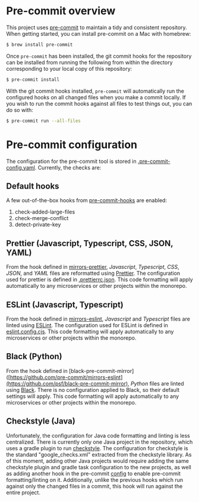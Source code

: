 # Pre-commit overview

This project uses [pre-commit](https://pre-commit.com/) to maintain a tidy and consistent repository. When getting started,
you can install pre-commit on a Mac with homebrew:

```bash
$ brew install pre-commit
```

Once `pre-commit` has been installed, the git commit hooks for the repository can be installed from running the following
from within the directory corresponding to your local copy of this repository:

```bash
$ pre-commit install
```

With the git commit hooks installed, `pre-commit` will automatically run the configured hooks on all changed files when you make a commit
locally. If you wish to run the commit hooks against all files to test things out, you can do so with:

```bash
$ pre-commit run --all-files
```

# Pre-commit configuration

The configuration for the pre-commit tool is stored in [.pre-commit-config.yaml](../../.pre-commit-config.yaml). Currently, the checks are:

## Default hooks

A few out-of-the-box hooks from [pre-commit-hooks](https://github.com/pre-commit/pre-commit-hooks) are enabled:
1. check-added-large-files
1. check-merge-conflict
1. detect-private-key

## Prettier (Javascript, Typescript, CSS, JSON, YAML)

From the hook defined in [mirrors-prettier](https://github.com/pre-commit/mirrors-prettier), *Javascript*, *Typescript*,
*CSS*, *JSON*, and *YAML* files are reformatted using [Prettier](https://prettier.io/). The configuration used for prettier is defined
in [.prettierrc.json](../../.prettierrc.json). This code formatting will apply automatically to any microservices or other projects within the monorepo.

## ESLint (Javascript, Typescript)

From the hook defined in [mirrors-eslint](https://github.com/pre-commit/mirrors-eslint), *Javascript* and *Typescript* files are linted using
[ESLint](https://eslint.org/). The configuration used for ESLint is defined in [eslint.config.cjs](../../eslint.config.cjs). This code
formatting will apply automatically to any microservices or other projects within the monorepo.

## Black (Python)

From the hook defined in [black-pre-commit-mirror]([https://github.com/pre-commit/mirrors-eslint](https://github.com/psf/black-pre-commit-mirror),
*Python* files are linted using [Black](https://black.readthedocs.io/en/stable/). There is no configuration applied to Black, so their default
settings will apply. This code formatting will apply automatically to any microservices or other projects within the monorepo.

## Checkstyle (Java)

Unfortunately, the configuration for Java code formatting and linting is less centralized. There is currently only one Java project
in the repository, which uses a gradle plugin to run [checkstyle](https://checkstyle.sourceforge.io/). The configuration for checkstyle
is the standard "google_checks.xml" extracted from the checkstyle library. As of this moment, adding other Java projects would require adding
the same checkstyle plugin and gradle task configuration to the new projects, as well as adding another hook in the pre-commit [config](.pre-commit-config.yaml)
to enable pre-commit formatting/linting on it. Additionally, unlike the previous hooks which run against only the changed files in a commit,
this hook will run against the entire project.

